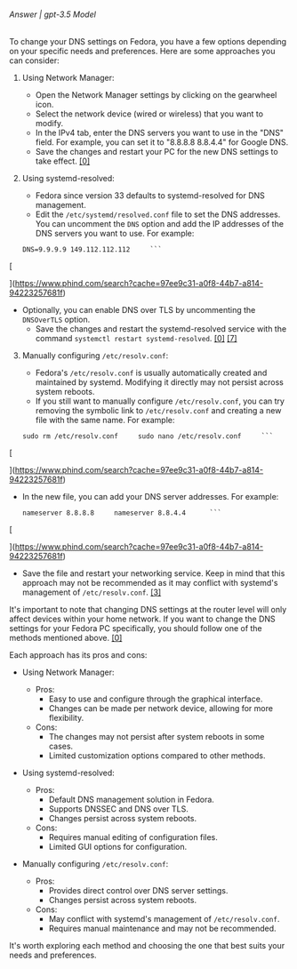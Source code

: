 ###### Answer | gpt-3.5 Model

To change your DNS settings on Fedora, you have a few options depending on your specific needs and preferences. Here are some approaches you can consider:

1. Using Network Manager:
    - Open the Network Manager settings by clicking on the gearwheel icon.
    - Select the network device (wired or wireless) that you want to modify.
    - In the IPv4 tab, enter the DNS servers you want to use in the "DNS" field. For example, you can set it to "8.8.8.8 8.8.4.4" for Google DNS.
    - Save the changes and restart your PC for the new DNS settings to take effect. [[0]](https://www.reddit.com/r/Fedora/comments/tatsjs/fedora_dns/)

2. Using systemd-resolved:
    - Fedora since version 33 defaults to systemd-resolved for DNS management.
    - Edit the `/etc/systemd/resolved.conf` file to set the DNS addresses. You can uncomment the `DNS` option and add the IP addresses of the DNS servers you want to use. For example:

     ` DNS=9.9.9.9 149.112.112.112     ``` `

[

](https://www.phind.com/search?cache=97ee9c31-a0f8-44b7-a814-94223257681f)

- Optionally, you can enable DNS over TLS by uncommenting the `DNSOverTLS` option.
    - Save the changes and restart the systemd-resolved service with the command `systemctl restart systemd-resolved`. [[0]](https://www.reddit.com/r/Fedora/comments/tatsjs/fedora_dns/) [[7]](https://medium.com/@isharamalaviarachchi/how-to-configure-dns-server-on-fedora-4cabbbfade6d)

3. Manually configuring `/etc/resolv.conf`:
    - Fedora's `/etc/resolv.conf` is usually automatically created and maintained by systemd. Modifying it directly may not persist across system reboots.
    - If you still want to manually configure `/etc/resolv.conf`, you can try removing the symbolic link to `/etc/resolv.conf` and creating a new file with the same name. For example:

     ` sudo rm /etc/resolv.conf     sudo nano /etc/resolv.conf     ``` `

[

](https://www.phind.com/search?cache=97ee9c31-a0f8-44b7-a814-94223257681f)

- In the new file, you can add your DNS server addresses. For example:

     ` nameserver 8.8.8.8     nameserver 8.8.4.4      ``` `

[

](https://www.phind.com/search?cache=97ee9c31-a0f8-44b7-a814-94223257681f)

- Save the file and restart your networking service. Keep in mind that this approach may not be recommended as it may conflict with systemd's management of `/etc/resolv.conf`. [[3]](https://forums.fedoraforum.org/showthread.php?328941-changing-DNS-Server&p=1861333)

It's important to note that changing DNS settings at the router level will only affect devices within your home network. If you want to change the DNS settings for your Fedora PC specifically, you should follow one of the methods mentioned above. [[0]](https://www.reddit.com/r/Fedora/comments/tatsjs/fedora_dns/)

Each approach has its pros and cons:

- Using Network Manager:
    - Pros:
        - Easy to use and configure through the graphical interface.
        - Changes can be made per network device, allowing for more flexibility.
    - Cons:
        - The changes may not persist after system reboots in some cases.
        - Limited customization options compared to other methods.

- Using systemd-resolved:
    - Pros:
        - Default DNS management solution in Fedora.
        - Supports DNSSEC and DNS over TLS.
        - Changes persist across system reboots.
    - Cons:
        - Requires manual editing of configuration files.
        - Limited GUI options for configuration.

- Manually configuring `/etc/resolv.conf`:
    - Pros:
        - Provides direct control over DNS server settings.
        - Changes persist across system reboots.
    - Cons:
        - May conflict with systemd's management of `/etc/resolv.conf`.
        - Requires manual maintenance and may not be recommended.

It's worth exploring each method and choosing the one that best suits your needs and preferences.